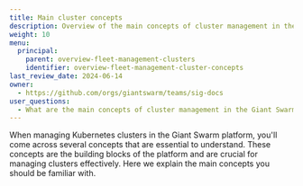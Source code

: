 ```yaml
---
title: Main cluster concepts
description: Overview of the main concepts of cluster management in the Giant Swarm platform.
weight: 10
menu:
  principal:
    parent: overview-fleet-management-clusters
    identifier: overview-fleet-management-cluster-concepts
last_review_date: 2024-06-14
owner:
  - https://github.com/orgs/giantswarm/teams/sig-docs
user_questions:
  - What are the main concepts of cluster management in the Giant Swarm platform?
---
```


When managing Kubernetes clusters in the Giant Swarm platform, you'll come across several concepts that are essential to understand. These concepts are the building blocks of the platform and are crucial for managing clusters effectively. Here we explain the main concepts you should be familiar with.
